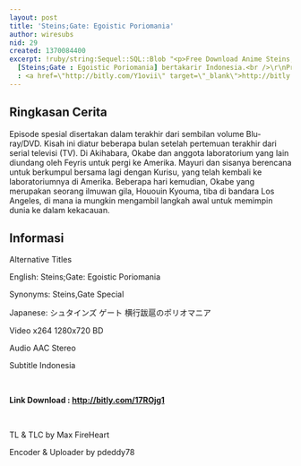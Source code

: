 ```yaml
---
layout: post
title: 'Steins;Gate: Egoistic Poriomania'
author: wiresubs
nid: 29
created: 1370084400
excerpt: !ruby/string:Sequel::SQL::Blob "<p>Free Download Anime Steins;Gate : Special
  [Steins;Gate : Egoistic Poriomania] bertakarir Indonesia.<br />\r\nPreview di Myanimelist
  : <a href=\"http://bitly.com/Y1ovii\" target=\"_blank\">http://bitly.com/Y1ovii</a></p>\r\n"
---
```

<h2>Ringkasan Cerita</h2>

<p>Episode spesial disertakan dalam terakhir dari sembilan volume Blu-ray/DVD. Kisah ini diatur beberapa bulan setelah pertemuan terakhir dari serial televisi (TV). Di Akihabara, Okabe dan anggota laboratorium yang lain diundang oleh Feyris untuk pergi ke Amerika. Mayuri dan sisanya berencana untuk berkumpul bersama lagi dengan Kurisu, yang telah kembali ke laboratoriumnya di Amerika. Beberapa hari kemudian, Okabe yang merupakan seorang ilmuwan gila, Hououin Kyouma, tiba di bandara Los Angeles, di mana ia mungkin mengambil langkah awal untuk memimpin dunia ke dalam kekacauan.</p>

<h2>Informasi</h2>

<p>Alternative Titles<br />
English: Steins;Gate: Egoistic Poriomania<br />
Synonyms: Steins,Gate Special<br />
Japanese: シュタインズ ゲート 横行跋扈のポリオマニア</p>

<p>Video x264 1280x720 BD<br />
Audio AAC Stereo<br />
Subtitle Indonesia<br />
<br />
<strong>Link Download : <a href="http://bitly.com/17ROjg1" target="_blank">http://bitly.com/17ROjg1</a></strong><br />
<br />
TL &amp; TLC by Max FireHeart<br />
Encoder &amp; Uploader by pdeddy78</p>

